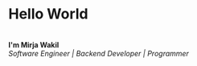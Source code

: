 <p align="center">
  <h1>Hello World</h1><br>
  <b>I'm Mirja Wakil</b><br>
  <i>Software Engineer | Backend Developer | Programmer</i>
</p>
